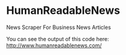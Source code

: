 # HumanReadableNews
News Scraper For Business News Articles

You can see the output of this code here:
http://www.humanreadablenews.com/
